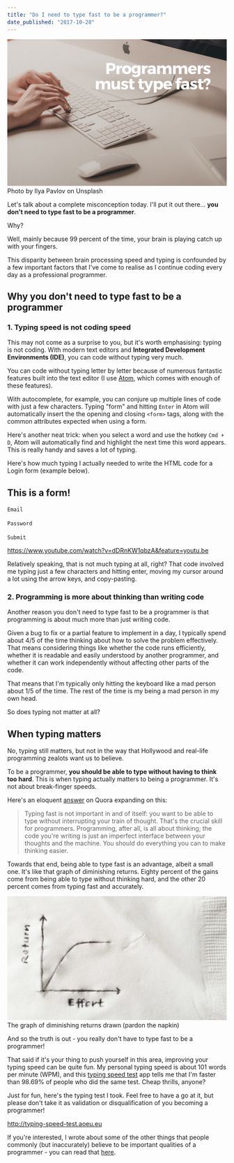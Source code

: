 ```yaml
---
title: "Do I need to type fast to be a programmer?"
date_published: "2017-10-28"
---
```


![type fast to be a programmer nickang blog](images/BSP-type-fast-to-be-a-programmer.png) Photo by Ilya Pavlov on Unsplash

Let's talk about a complete misconception today. I'll put it out there... **you don't need to type fast to be a programmer**.

Why?

Well, mainly because 99 percent of the time, your brain is playing catch up with your fingers.

This disparity between brain processing speed and typing is confounded by a few important factors that I've come to realise as I continue coding every day as a professional programmer.

## Why you don't need to type fast to be a programmer

### 1\. Typing speed is not coding speed

This may not come as a surprise to you, but it's worth emphasising: typing is not coding. With modern text editors and **Integrated Development Environments (IDE)**, you can code without typing very much.

You can code without typing letter by letter because of numerous fantastic features built into the text editor (I use [Atom](https://atom.io/), which comes with enough of these features).

With autocomplete, for example, you can conjure up multiple lines of code with just a few characters. Typing "form" and hitting `Enter` in Atom will automatically insert the the opening and closing `<form>` tags, along with the common attributes expected when using a form.

Here's another neat trick: when you select a word and use the hotkey `Cmd + D`, Atom will automatically find and highlight the next time this word appears. This is really handy and saves a lot of typing.

Here's how much typing I actually needed to write the HTML code for a Login form (example below).

    

## This is a form!

    Email
    
    Password
    
    Submit

https://www.youtube.com/watch?v=dDRnKW1qbzA&feature=youtu.be

Relatively speaking, that is not much typing at all, right? That code involved me typing just a few characters and hitting enter, moving my cursor around a lot using the arrow keys, and copy-pasting.

### 2\. Programming is more about thinking than writing code

Another reason you don't need to type fast to be a programmer is that programming is about much more than just writing code.

Given a bug to fix or a partial feature to implement in a day, I typically spend about 4/5 of the time thinking about how to solve the problem effectively. That means considering things like whether the code runs efficiently, whether it is readable and easily understood by another programmer, and whether it can work independently without affecting other parts of the code.

That means that I'm typically only hitting the keyboard like a mad person about 1/5 of the time. The rest of the time is my being a mad person in my own head.

So does typing not matter at all?

## When typing matters

No, typing still matters, but not in the way that Hollywood and real-life programming zealots want us to believe.

To be a programmer, **you should be able to type without having to think too hard**. This is when typing actually matters to being a programmer. It's not about break-finger speeds.

Here's an eloquent [answer](https://www.quora.com/Are-all-programmers-fast-typists) on Quora expanding on this:

> Typing fast is not important in and of itself: you want to be able to type without interrupting your train of thought. That's the crucial skill for programmers. Programming, after all, is all about thinking; the code you're writing is just an imperfect interface between your thoughts and the machine. You should do everything you can to make thinking easier.

Towards that end, being able to type fast is an advantage, albeit a small one. It's like that graph of diminishing returns. Eighty percent of the gains come from being able to type without thinking hard, and the other 20 percent comes from typing fast and accurately.

![generic diminishing returns graph nickang blog nickang blog](images/20171028-generic-diminishing-returns-graph-nickang-blog-nickang-blog-1024x576.jpg) The graph of diminishing returns drawn (pardon the napkin)

And so the truth is out - you really don't have to type fast to be a programmer!

That said if it's your thing to push yourself in this area, improving your typing speed can be quite fun. My personal typing speed is about 101 words per minute (WPM), and this [typing speed test](http://typing-speed-test.aoeu.eu/) app tells me that I'm faster than 98.69% of people who did the same test. Cheap thrills, anyone?

Just for fun, here's the typing test I took. Feel free to have a go at it, but please don't take it as validation or disqualification of you becoming a programmer!

http://typing-speed-test.aoeu.eu

If you're interested, I wrote about some of the other things that people commonly (but inaccurately) believe to be important qualities of a programmer - you can read that [here](/2017-10-25-programming-is-not-for-everyone/).
